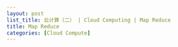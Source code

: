 ```yaml
---
layout: post
list_title: 云计算（二） | Cloud Computing | Map Reduce
title: Map Reduce
categories: [Cloud Compute]
---
```


